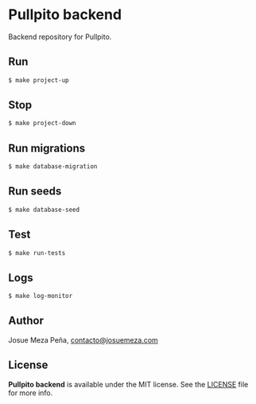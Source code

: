 # Pullpito backend

Backend repository for Pullpito.

## Run
```bash
$ make project-up
```

## Stop
```bash
$ make project-down
```

## Run migrations
```bash
$ make database-migration
```

## Run seeds
```bash
$ make database-seed
```

## Test
```bash
$ make run-tests
```

## Logs
```bash
$ make log-monitor
```

## Author

Josue Meza Peña, contacto@josuemeza.com

## License

**Pullpito backend** is available under the MIT license. See the [LICENSE](LICENSE) file for more info.